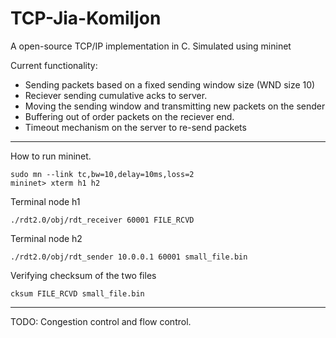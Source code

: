 # TCP-Jia-Komiljon
A open-source TCP/IP implementation in C. Simulated using mininet

Current functionality:
  * Sending packets based on a fixed sending window size (WND size 10)
  * Reciever sending cumulative acks to server.
  * Moving the sending window and transmitting new packets on the sender
  * Buffering out of order packets on the reciever end.
  * Timeout mechanism on the server to re-send packets

---
How to run mininet.

```
sudo mn --link tc,bw=10,delay=10ms,loss=2
mininet> xterm h1 h2
```

Terminal node h1

`./rdt2.0/obj/rdt_receiver 60001 FILE_RCVD`

Terminal node h2

`./rdt2.0/obj/rdt_sender 10.0.0.1 60001 small_file.bin`

Verifying checksum of the two files

`cksum FILE_RCVD small_file.bin`

---

TODO: Congestion control and flow control.